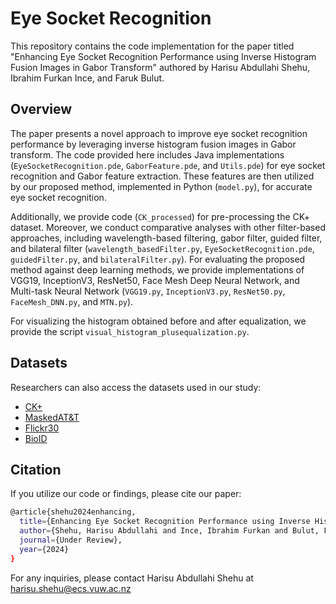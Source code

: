 # Eye Socket Recognition

This repository contains the code implementation for the paper titled "Enhancing Eye Socket Recognition Performance using Inverse Histogram Fusion Images in Gabor Transform" authored by Harisu Abdullahi Shehu, Ibrahim Furkan Ince, and Faruk Bulut.

## Overview

The paper presents a novel approach to improve eye socket recognition performance by leveraging inverse histogram fusion images in Gabor transform. The code provided here includes Java implementations (`EyeSocketRecognition.pde`, `GaborFeature.pde`, and `Utils.pde`) for eye socket recognition and Gabor feature extraction. These features are then utilized by our proposed method, implemented in Python (`model.py`), for accurate eye socket recognition.

Additionally, we provide code (`CK_processed`) for pre-processing the CK+ dataset. Moreover, we conduct comparative analyses with other filter-based approaches, including wavelength-based filtering, gabor filter, guided filter, and bilateral filter (`wavelength_basedFilter.py`, `EyeSocketRecognition.pde`, `guidedFilter.py`, and `bilateralFilter.py`). For evaluating the proposed method against deep learning methods, we provide implementations of VGG19, InceptionV3, ResNet50, Face Mesh Deep Neural Network, and Multi-task Neural Network (`VGG19.py`, `InceptionV3.py`, `ResNet50.py`, `FaceMesh_DNN.py`, and `MTN.py`).

For visualizing the histogram obtained before and after equalization, we provide the script `visual_histogram_plusequalization.py`.

## Datasets

Researchers can also access the datasets used in our study:
- [CK+](http://www.jeffcohn.net/Resources/)
- [MaskedAT&T](https://data.mendeley.com/datasets/v992cb6bw7/6) 
- [Flickr30](https://www.flickr.com/photos/thefacewemake/albums)
- [BioID](https://www.bioid.com/About/BioID-Face-Database)

## Citation

If you utilize our code or findings, please cite our paper:

```bash
@article{shehu2024enhancing,
  title={Enhancing Eye Socket Recognition Performance using Inverse Histogram Fusion Images in Gabor Transform},
  author={Shehu, Harisu Abdullahi and Ince, Ibrahim Furkan and Bulut, Faruk},
  journal={Under Review},
  year={2024}
}
```

For any inquiries, please contact Harisu Abdullahi Shehu at harisu.shehu@ecs.vuw.ac.nz
